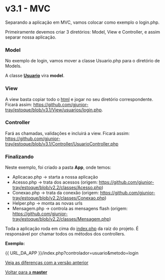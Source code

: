 # v3.1 - MVC

Separando a aplicação em MVC, vamos colocar como exemplo o login.php.

Primeiramente devemos criar 3 diretórios: Model, View e Controller, e assim separar nossa aplicação.

### Model

No exemplo de login, vamos mover a classe Usuario.php para o diretório de Models.

A classe [**Usuario**](https://github.com/gjunior-tray/estoque/blob/v2.2/usuarios/login.php#L24) vira **model**.

### View

A view basta copiar todo o [html](https://github.com/gjunior-tray/estoque/blob/v2.2/usuarios/login.php#L49-L68) e jogar no seu diretório correspondente. Ficará assim: https://github.com/gjunior-tray/estoque/blob/v3.1/View/usuarios/login.php.

### Controller

Fará as chamadas, validações e incluirá a view. Ficará assim: 
https://github.com/gjunior-tray/estoque/blob/v3.1/Controller/UsuarioController.php

### Finalizando

Neste exemplo, foi criado a pasta **App**, onde temos:

* Aplicacao.php -> starta a nossa aplicação
* Acesso.php -> trata dos acessos (origem: https://github.com/gjunior-tray/estoque/blob/v2.2/classes/Acesso.php)
* Conexao.php -> trata da conexão (origem: https://github.com/gjunior-tray/estoque/blob/v2.2/classes/Conexao.php)
* Helper.php -> monta as novas urls
* Mensagem.php -> controla as mensagens flash (origem: https://github.com/gjunior-tray/estoque/blob/v2.2/classes/Mensagem.php)

Toda a aplicação roda em cima do [index.php](https://github.com/gjunior-tray/estoque/blob/v3.1/index.php) da raiz do projeto. É responsável por chamar todos os métodos dos controllers.

**Exemplo:**

{{ URL_DA_APP }}/index.php?controlador=usuario&metodo=login

[Veja as diferenças com a versão anterior](https://github.com/gjunior-tray/estoque/compare/v2.2...v3.1?expand=1)

[Voltar para a **master**](https://github.com/gjunior-tray/estoque/tree/master)